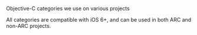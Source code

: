 Objective-C categories we use on various projects

All categories are compatible with iOS 6+, and can be used in both ARC and non-ARC projects.